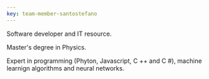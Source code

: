 ```yaml
---
key: team-member-santostefano
---
```


Software developer and IT resource. 

Master's degree in Physics.

Expert in programming (Phyton, Javascript, C ++ and C #), machine learnign algorithms and neural networks.